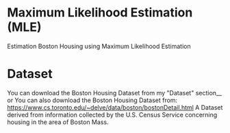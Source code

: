 #  Maximum Likelihood Estimation (MLE)
Estimation Boston Housing using Maximum Likelihood Estimation 


# Dataset

You can download the Boston Housing Dataset from my "Dataset" section__ or 
You can also download the Boston Housing Dataset from: https://www.cs.toronto.edu/~delve/data/boston/bostonDetail.html
A Dataset derived from information collected by the U.S. Census Service concerning housing in the area of Boston Mass.

